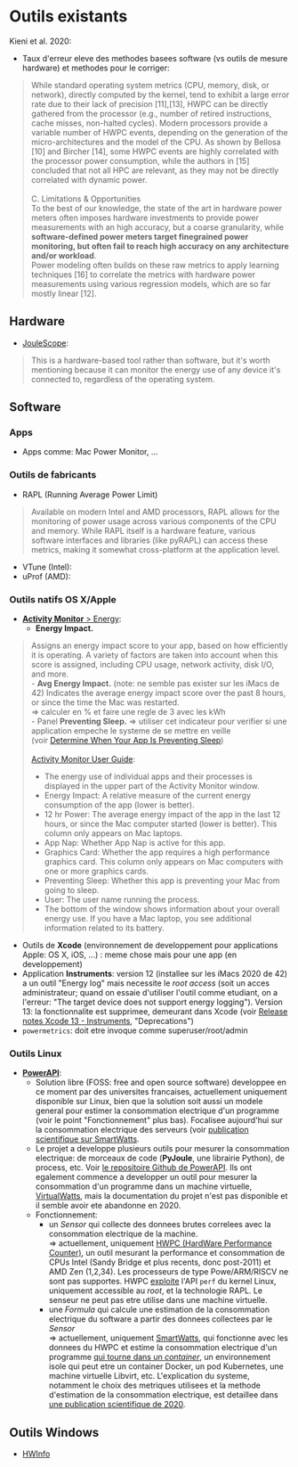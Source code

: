 # Outils existants
Kieni et al. 2020:<br>
- Taux d'erreur eleve des methodes basees software (vs outils de mesure hardware) et methodes pour le corriger:
>While standard operating system metrics (CPU, memory, disk, or network), directly computed by the kernel, tend to exhibit a large error rate due to their lack of precision [11],[13], HWPC can be directly gathered from the processor (e.g., number of retired instructions, cache misses, non-halted cycles). Modern processors provide a variable number of HWPC events, depending on the generation of the micro-architectures and the model of the CPU. As shown by Bellosa [10] and Bircher [14], some HWPC events are highly correlated with the processor power consumption, while the authors in [15]
concluded that not all HPC are relevant, as they may not be directly correlated with dynamic power.
><br><br>C. Limitations & Opportunities<br>
>To the best of our knowledge, the state of the art in hardware power meters often imposes hardware investments to provide power measurements with an high accuracy, but a coarse granularity, while **software-defined power meters target finegrained power monitoring, but often fail to reach high accuracy on any architecture and/or workload**.
><br>Power modeling often builds on these raw metrics to apply learning techniques [16] to correlate the metrics with hardware power measurements using various regression models, which are so far mostly linear [12]. 


## Hardware
- [JouleScope](https://www.joulescope.com/):
>This is a hardware-based tool rather than software, but it's worth mentioning because it can monitor the energy use of any device it's connected to, regardless of the operating system.

## Software
### Apps
- Apps comme: Mac Power Monitor, ...

### Outils de fabricants
- RAPL (Running Average Power Limit)
>Available on modern Intel and AMD processors, RAPL allows for the monitoring of power usage across various components of the CPU and memory. While RAPL itself is a hardware feature, various software interfaces and libraries (like pyRAPL) can access these metrics, making it somewhat cross-platform at the application level.
- VTune (Intel):
- uProf (AMD): 

### Outils natifs OS X/Apple
- [**Activity Monitor** > Energy](https://developer.apple.com/library/archive/documentation/Performance/Conceptual/power_efficiency_guidelines_osx/MonitoringEnergyUsage.html):
	- **Energy Impact.**
 >Assigns an energy impact score to your app, based on how efficiently it is operating. A variety of factors are taken into account when this score is assigned, including CPU usage, network activity, disk I/O, and more.<br>
	- **Avg Energy Impact.** (note: ne semble pas exister sur les iMacs de 42)
>Indicates the average energy impact score over the past 8 hours, or since the time the Mac was restarted.<br>
			=> calculer en % et faire une regle de 3 avec les kWh<br>
	- Panel **Preventing Sleep.** => utiliser cet indicateur pour verifier si une application empeche le systeme de se mettre en veille (voir [Determine When Your App Is Preventing Sleep](https://developer.apple.com/library/archive/documentation/Performance/Conceptual/power_efficiency_guidelines_osx/PrioritizeWorkAtTheAppLevel.html#//apple_ref/doc/uid/TP40013929-CH36-SW7))
<br><br>[Activity Monitor User Guide](https://support.apple.com/en-ae/guide/activity-monitor/actmntr43697/mac):
>- The energy use of individual apps and their processes is displayed in the upper part of the Activity Monitor window.<br>
>- Energy Impact: A relative measure of the current energy consumption of the app (lower is better).<br>
>- 12 hr Power: The average energy impact of the app in the last 12 hours, or since the Mac computer started (lower is better). This column only appears on Mac laptops.<br>
>- App Nap: Whether App Nap is active for this app.<br>
>- Graphics Card: Whether the app requires a high performance graphics card. This column only appears on Mac computers with one or more graphics cards.<br>
>- Preventing Sleep: Whether this app is preventing your Mac from going to sleep.<br>
>- User: The user name running the process.<br>
>- The bottom of the window shows information about your overall energy use. If you have a Mac laptop, you see additional information related to its battery.


- Outils de **Xcode** (environnement de developpement pour applications Apple: OS X, iOS, ...) : meme chose mais pour une app (en developpement)
- Application **Instruments**: version 12 (installee sur les iMacs 2020 de 42) a un outil "Energy log" mais necessite le *root access* (soit un acces administrateur; quand on essaie d'utiliser l'outil comme etudiant, on a l'erreur: "The target device does not support energy logging"). Version 13: la fonctionnalite est supprimee, demeurant dans Xcode (voir [Release notes Xcode 13 - Instruments](https://developer.apple.com/documentation/xcode-release-notes/xcode-13-release-notes#Instruments), "Deprecations")
- `powermetrics`: doit etre invoque comme superuser/root/admin

### Outils Linux
-  **[PowerAPI]([url](https://powerapi.org/reference/overview/))**:
	- Solution libre (FOSS: free and open source software) developpee en ce moment par des universites francaises, actuellement uniquement disponible sur Linux, bien que la solution soit aussi un modele general pour estimer la consommation electrique d'un programme (voir le point "Fonctionnement" plus bas). Focalisee aujourd'hui sur la consommation electrique des serveurs (voir [publication scientifique sur SmartWatts](https://inria.hal.science/hal-02470128).
	- Le projet a developpe plusieurs outils pour mesurer la consommation electrique: de morceaux de code (**PyJoule**, une librairie Python),  de process, etc. Voir [le repositoire Github de PowerAPI](https://github.com/orgs/powerapi-ng/repositories?type=all). Ils ont egalement commence a developper un outil pour mesurer la consommation d'un programme dans un machine virtuelle, [VirtualWatts](https://github.com/powerapi-ng/virtualwatts-formula), mais la documentation du projet n'est pas disponible et il semble avoir ete abandonne en 2020.
	- Fonctionnement:
 		- un *Sensor* qui collecte des donnees brutes correlees avec la consommation electrique de la machine.
     <br> => actuellement, uniquement [HWPC (HardWare Performance Counter)](https://powerapi.org/reference/sensors/hwpc-sensor/), un outil mesurant la performance et consommation de CPUs Intel (Sandy Bridge et plus recents, donc post-2011) et AMD Zen (1,2,34). Les processeurs de type Powe/ARM/RISCV ne sont pas supportes. HWPC [exploite](https://github.com/powerapi-ng/hwpc-sensor) l'API `perf` du kernel Linux, uniquement accessible au *root*, et la technologie RAPL. Le senseur ne peut pas etre utilise dans une machine virtuelle.
     	- une *Formula* qui calcule une estimation de la consommation electrique du software a partir des donnees collectees par le *Sensor*
       <br> => actuellement, uniquement [SmartWatts](https://powerapi.org/reference/formulas/smartwatts/), qui fonctionne avec les donnees du HWPC et estime la consommation electrique d'un programme [qui tourne dans un *container*](https://github.com/powerapi-ng/smartwatts-formula), un environnement isole qui peut etre un container Docker, un pod Kubernetes, une machine virtuelle Libvirt, etc. L'explication du systeme, notamment le choix des metriques utilisees et la methode d'estimation de la consommation electrique, est detaillee dans [une publication scientifique de 2020](https://inria.hal.science/hal-02470128).

## Outils Windows
- [HWInfo](https://www.hwinfo.com/download/)
